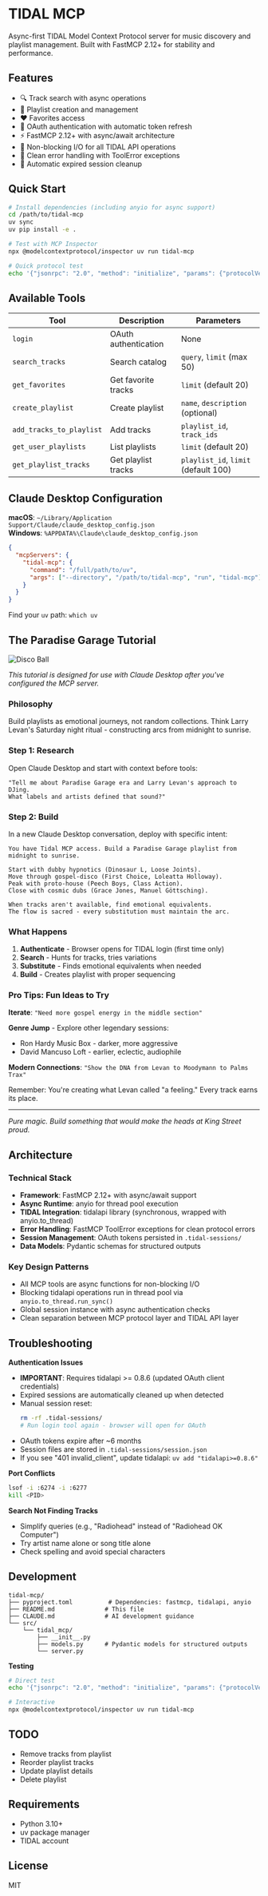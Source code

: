 # TIDAL MCP

Async-first TIDAL Model Context Protocol server for music discovery and playlist management. Built with FastMCP 2.12+ for stability and performance.

## Features

- 🔍 Track search with async operations
- 🎵 Playlist creation and management  
- ❤️ Favorites access
- 🔐 OAuth authentication with automatic token refresh
- ⚡ FastMCP 2.12+ with async/await architecture
- 🚀 Non-blocking I/O for all TIDAL API operations
- 🎯 Clean error handling with ToolError exceptions
- 🔄 Automatic expired session cleanup

## Quick Start

```bash
# Install dependencies (including anyio for async support)
cd /path/to/tidal-mcp
uv sync
uv pip install -e .

# Test with MCP Inspector
npx @modelcontextprotocol/inspector uv run tidal-mcp

# Quick protocol test
echo '{"jsonrpc": "2.0", "method": "initialize", "params": {"protocolVersion": "2024-11-05", "capabilities": {}, "clientInfo": {"name": "test", "version": "1.0.0"}}, "id": 1}' | uv run tidal-mcp
```

## Available Tools

| Tool | Description | Parameters |
|------|-------------|------------|
| `login` | OAuth authentication | None |
| `search_tracks` | Search catalog | `query`, `limit` (max 50) |
| `get_favorites` | Get favorite tracks | `limit` (default 20) |
| `create_playlist` | Create playlist | `name`, `description` (optional) |
| `add_tracks_to_playlist` | Add tracks | `playlist_id`, `track_ids` |
| `get_user_playlists` | List playlists | `limit` (default 20) |
| `get_playlist_tracks` | Get playlist tracks | `playlist_id`, `limit` (default 100) |

## Claude Desktop Configuration

**macOS**: `~/Library/Application Support/Claude/claude_desktop_config.json`  
**Windows**: `%APPDATA%\Claude\claude_desktop_config.json`

```json
{
  "mcpServers": {
    "tidal-mcp": {
      "command": "/full/path/to/uv",
      "args": ["--directory", "/path/to/tidal-mcp", "run", "tidal-mcp"]
    }
  }
}
```

Find your `uv` path: `which uv`

## The Paradise Garage Tutorial

![Disco Ball](./assets/Art%20Disco%20Ball%20GIF%20by%20mr.%20div.gif)

*This tutorial is designed for use with Claude Desktop after you've configured the MCP server.*

### Philosophy

Build playlists as emotional journeys, not random collections. Think Larry Levan's Saturday night ritual - constructing arcs from midnight to sunrise.

### Step 1: Research

Open Claude Desktop and start with context before tools:

```
"Tell me about Paradise Garage era and Larry Levan's approach to DJing.
What labels and artists defined that sound?"
```

### Step 2: Build

In a new Claude Desktop conversation, deploy with specific intent:

```
You have Tidal MCP access. Build a Paradise Garage playlist from midnight to sunrise.

Start with dubby hypnotics (Dinosaur L, Loose Joints). 
Move through gospel-disco (First Choice, Loleatta Holloway). 
Peak with proto-house (Peech Boys, Class Action). 
Close with cosmic dubs (Grace Jones, Manuel Göttsching).

When tracks aren't available, find emotional equivalents. 
The flow is sacred - every substitution must maintain the arc.
```

### What Happens

1. **Authenticate** - Browser opens for TIDAL login (first time only)
2. **Search** - Hunts for tracks, tries variations
3. **Substitute** - Finds emotional equivalents when needed
4. **Build** - Creates playlist with proper sequencing

### Pro Tips: Fun Ideas to Try

**Iterate**: `"Need more gospel energy in the middle section"`

**Genre Jump** - Explore other legendary sessions: 
- Ron Hardy Music Box - darker, more aggressive
- David Mancuso Loft - earlier, eclectic, audiophile

**Modern Connections**: `"Show the DNA from Levan to Moodymann to Palms Trax"`

Remember: You're creating what Levan called "a feeling." Every track earns its place.

---

*Pure magic. Build something that would make the heads at King Street proud.*

## Architecture

### Technical Stack
- **Framework**: FastMCP 2.12+ with async/await support
- **Async Runtime**: anyio for thread pool execution
- **TIDAL Integration**: tidalapi library (synchronous, wrapped with anyio.to_thread)
- **Error Handling**: FastMCP ToolError exceptions for clean protocol errors
- **Session Management**: OAuth tokens persisted in `.tidal-sessions/`
- **Data Models**: Pydantic schemas for structured outputs

### Key Design Patterns
- All MCP tools are async functions for non-blocking I/O
- Blocking tidalapi operations run in thread pool via `anyio.to_thread.run_sync()`
- Global session instance with async authentication checks
- Clean separation between MCP protocol layer and TIDAL API layer

## Troubleshooting

**Authentication Issues**
- **IMPORTANT**: Requires tidalapi >= 0.8.6 (updated OAuth client credentials)
- Expired sessions are automatically cleaned up when detected
- Manual session reset:
  ```bash
  rm -rf .tidal-sessions/
  # Run login tool again - browser will open for OAuth
  ```
- OAuth tokens expire after ~6 months
- Session files are stored in `.tidal-sessions/session.json`
- If you see "401 invalid_client", update tidalapi: `uv add "tidalapi>=0.8.6"`

**Port Conflicts**
```bash
lsof -i :6274 -i :6277
kill <PID>
```

**Search Not Finding Tracks**
- Simplify queries (e.g., "Radiohead" instead of "Radiohead OK Computer")
- Try artist name alone or song title alone
- Check spelling and avoid special characters


## Development

```
tidal-mcp/
├── pyproject.toml          # Dependencies: fastmcp, tidalapi, anyio
├── README.md              # This file
├── CLAUDE.md              # AI development guidance
└── src/
    └── tidal_mcp/
        ├── __init__.py
        ├── models.py      # Pydantic models for structured outputs
        └── server.py
```

**Testing**
```bash
# Direct test
echo '{"jsonrpc": "2.0", "method": "initialize", "params": {"protocolVersion": "2024-11-05", "capabilities": {}, "clientInfo": {"name": "test", "version": "1.0.0"}}, "id": 1}' | uv run tidal-mcp

# Interactive
npx @modelcontextprotocol/inspector uv run tidal-mcp
```

## TODO

- Remove tracks from playlist
- Reorder playlist tracks
- Update playlist details
- Delete playlist

## Requirements

- Python 3.10+
- uv package manager
- TIDAL account

## License

MIT